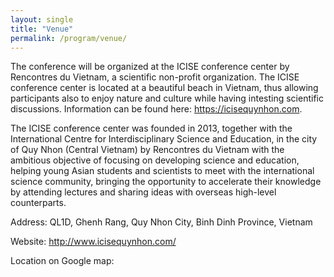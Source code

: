 ```yaml
---
layout: single
title: "Venue"
permalink: /program/venue/
---
```

The conference will be organized at the ICISE conference center by Rencontres du Vietnam, a scientific non-profit organization. The ICISE conference center is located at a beautiful beach in Vietnam, thus allowing participants also to enjoy nature and culture while having intesting scientific discussions. Information can be found here: https://icisequynhon.com.

The ICISE conference center was founded in 2013, together with the International Centre for Interdisciplinary Science and Education, in the city of Quy Nhon (Central Vietnam) by Rencontres du Vietnam with the ambitious objective of focusing on developing science and education, helping young Asian students and scientists to meet with the international science community, bringing the opportunity to accelerate their knowledge by attending lectures and sharing ideas with overseas high-level counterparts.

Address: QL1D, Ghenh Rang, Quy Nhon City, Binh Dinh Province, Vietnam

Website: http://www.icisequynhon.com/

Location on Google map: 
